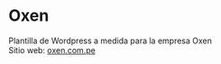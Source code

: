# Oxen
Plantilla de Wordpress a medida para la empresa Oxen</br>
Sitio web: [oxen.com.pe](https://oxen.com.pe/)
